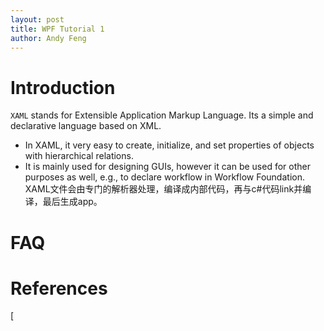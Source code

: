 ```yaml
---
layout: post
title: WPF Tutorial 1
author: Andy Feng
---
```

# Introduction
`XAML` stands for Extensible Application Markup Language. Its a simple and declarative language based on XML.
- In XAML, it very easy to create, initialize, and set properties of objects with hierarchical relations.    
- It is mainly used for designing GUIs, however it can be used for other purposes as well, e.g., to declare workflow in Workflow Foundation.
XAML文件会由专门的解析器处理，编译成内部代码，再与c#代码link并编译，最后生成app。

# FAQ


# References 
[